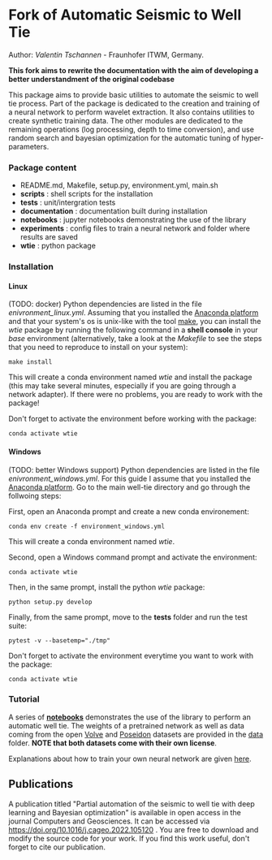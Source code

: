 # Fork of Automatic Seismic to Well Tie

Author: *Valentin Tschannen* - Fraunhofer ITWM, Germany.

**This fork aims to rewrite the documentation with the aim of developing a better understandment of the original codebase**

This package aims to provide basic utilities to automate the seismic to well tie process.
Part of the package is dedicated to the creation and training of a neural network to perform wavelet extraction. It also contains utilities to create synthetic training data.
The other modules are dedicated to the remaining operations (log processing, depth to time conversion), and use random search and bayesian optimization for the automatic tuning of hyper-parameters.

### Package content

* README.md, Makefile, setup.py, environment.yml, main.sh
* **scripts** : shell scripts for the installation
* **tests** : unit/intergration tests
* **documentation** : documentation built during installation
* **notebooks** : jupyter notebooks demonstrating the use of the library
* **experiments** : config files to train a neural network and folder where results are saved
* **wtie** :  python package

### Installation

#### Linux

(TODO: docker)
Python dependencies are listed in the file *enivronment_linux.yml*. Assuming that you installed the [Anaconda platform](https://www.anaconda.com/) and that your system's os is unix-like with the tool [make](https://www.gnu.org/software/make/), you can install the *wtie* package by running the following command in a **shell console** in your *base* environment (alternatively, take a look at the *Makefile* to see the steps that you need to reproduce to install on your system):

```shell
make install
```

This will create a conda environment named *wtie* and install the package (this may take several minutes, especially if you are going through a network adapter).
If there were no problems, you are ready to work with the package!

Don't forget to activate the environment before working with the package:

```shell
conda activate wtie
```

#### Windows

(TODO: better Windows support)
Python dependencies are listed in the file *enivronment_windows.yml*. For this guide I assume that you installed the [Anaconda platform](https://www.anaconda.com/). Go to the main well-tie directory and go through the follwoing steps:

First, open an Anaconda prompt and create a new conda environement:

```shell
conda env create -f environment_windows.yml
```

This will create a conda environment named *wtie*.

Second, open a Windows command prompt and activate the environment:

```shell
conda activate wtie
```

Then, in the same prompt, install the python *wtie* package:

```shell
python setup.py develop
```

Finally, from the same prompt, move to the **tests** folder and run the test suite:

```shell
pytest -v --basetemp="./tmp"
```

Don't forget to activate the environment everytime you want to work with the package:

```shell
conda activate wtie
```

### Tutorial

A series of [**notebooks**](./notebooks) demonstrates the use of the library to perform an automatic well tie. The weights of a pretrained network as well as data coming from the open [Volve](https://www.equinor.com/en/what-we-do/digitalisation-in-our-dna/volve-field-data-village-download.html) and [Poseidon](https://terranubis.com/datainfo/NW-Shelf-Australia-Poseidon-3D
) datasets are provided in the [data](./data/tutorial) folder. **NOTE that both datasets come with their own license**.

Explanations about how to train your own neural network are given [here](./wtie/learning/readme.md).

## Publications

A publication titled "Partial automation of the seismic to well tie with deep learning and Bayesian optimization" is available in open access in the journal Computers and Geosciences. It can be accessed via <https://doi.org/10.1016/j.cageo.2022.105120> . You are free to download and modify the source code for your work. If you find this work useful, don't forget to cite our publication.
